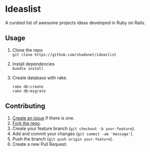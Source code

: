 
# Ideaslist

A curated list of awesome projects ideas developed in Ruby on Rails.

## Usage

1. Clone the repo  
  ```git clone https://github.com/shadonet/ideaslist```

2. Install dependencies  
  ```bundle install```

3. Create database with rake.
    ```
    rake db:create
    rake db:migrate
    ```


## Contributing
1. [Create an issue](https://github.com/shadonet/ideaslist/issues/new) if there is one.
2. [Fork the repo](https://github.com/shadonet/ideaslist/fork).
3. Create your feature branch (`git checkout -b your-feature`).
4. Add and commit your changes (`git commit -am 'message'`).
5. Push the branch (`git push origin your-feature`).
6. Create a new Pull Request.
